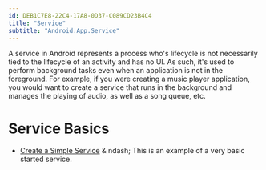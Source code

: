 ```yaml
---
id: DEB1C7E8-22C4-17A8-0D37-C089CD23B4C4
title: "Service"
subtitle: "Android.App.Service"
---
```


A service in Android represents a process who's lifecycle is not necessarily
tied to the lifecycle of an activity and has no UI. As such, it's used to
perform background tasks even when an application is not in the foreground. For
example, if you were creating a music player application, you would want to
create a service that runs in the background and manages the playing of audio,
as well as a song queue, etc.

 <a name="Service_Basics" class="injected"></a>


# Service Basics

-   [Create a Simple Service](/recipes/android/fundamentals/service/create_a_simple_service) & ndash; This is an example of a very basic started service.

